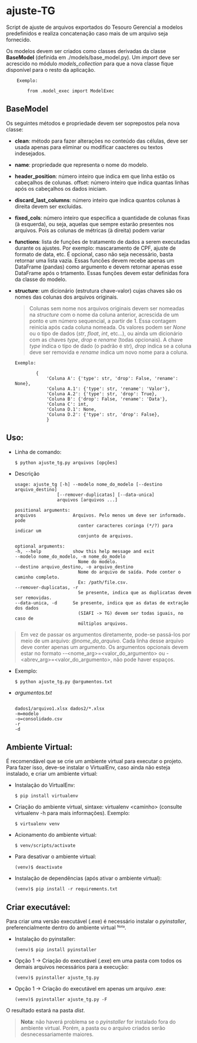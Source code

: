 # ajuste-TG
Script de ajuste de arquivos exportados do Tesouro Gerencial a modelos predefinidos e realiza concatenação caso mais de um arquivo seja fornecido.

Os modelos devem ser criados como classes derivadas da classe **BaseModel** (definida em ./models/base_model.py). Um *import* deve ser acrescido no módulo *models_collection* para que a nova classe fique disponível para o resto da aplicação.

        Exemplo:
            
            from .model_exec import ModelExec
        

## BaseModel

Os seguintes métodos e propriedade devem ser soprepostos pela nova classe:

* **clean**: método para fazer alterações no conteúdo das células, deve ser usada apenas para eliminar ou modificar caacteres ou textos indesejados.
* **name**: propriedade que representa o nome do modelo.
* **header_position**: número inteiro que indica em que linha estão os cabeçalhos de colunas.
offset: número inteiro que indica quantas linhas após os cabeçalhos os dados iniciam.
* **discard_last_columns**: número inteiro que indica quantos colunas à direita devem ser excluídas.
* **fixed_cols**: número inteiro que especifica a quantidade de colunas fixas (à esquerda), ou seja, aquelas que sempre estarão presentes nos arquivos. Pois as colunas de métricas (à direita) podem variar
* **functions**: lista de funções de tratamento de dados a serem executadas durante os ajustes. Por exemplo: mascaramento de CPF, ajuste de formato de data, etc. É opcional, caso não seja necessário, basta retornar uma lista vazia. Essas funcões devem recebe apenas um DataFrame (pandas) como argumento e devem retornar apenas esse DataFrame após o trtamento. Essas funções devem estar definidas fora da classe do modelo.
* **structure**: um dicionário (estrutura chave-valor) cujas chaves são os nomes das colunas dos arquivos originais.


    > Colunas sem nome nos arquivos originais devem ser nomeadas na *structure* com o nome da coluna anterior, acrescida de um ponto e um número sequencial, a partir de 1. Essa contagem reinicia após cada coluna nomeada. Os valores podem ser *None* ou o tipo de dados (*str*, *float*, *int*, etc...), ou ainda um dicionário com as chaves *type*, *drop* e *rename* (todas opcionais). A chave *type* indica o tipo de dado (o padrão é str), *drop* indica se a coluna deve ser removida e *rename* indica um novo nome para a coluna.
    
    ~~~~
    Exemplo: 

            {
                'Coluna A': {'type': str, 'drop': False, 'rename': None},
                'Coluna A.1': {'type': str, 'rename': 'Valor'},
                'Coluna A.2': {'type': str, 'drop': True},
                'Coluna B': {'drop': False, 'rename': 'Data'},
                'Coluna C': int,
                'Coluna D.1': None,
                'Coluna D.2': {'type': str, 'drop': False},
                }
    ~~~~

## Uso:

* Linha de comando:

    ~~~~
    $ python ajuste_tg.py arquivos [opções]
    ~~~~

* Descrição

    ~~~~
    usage: ajuste_tg [-h] --modelo nome_do_modelo [--destino arquivo_destino]
                    [--remover-duplicatas] [--data-unica]
                    arquivos [arquivos ...]

    positional arguments:
    arquivos              Arquivos. Pelo menos um deve ser informado. pode
                            conter caracteres coringa (*/?) para indicar um
                            conjunto de arquivos.

    optional arguments:
    -h, --help            show this help message and exit
    --modelo nome_do_modelo, -m nome_do_modelo
                            Nome do modelo.
    --destino arquivo_destino, -o arquivo_destino
                            Nome do arquivo de saída. Pode conter o caminho completo.
                            Ex: /path/file.csv.
    --remover-duplicatas, -r
                            Se presente, indica que as duplicatas devem ser removidas.
    --data-unica, -d      Se presente, indica que as datas de extração dos dados
                            (SIAFI -> TG) devem ser todas iguais, no caso de
                            múltiplos arquivos.

    ~~~~

> Em vez de passar os argumentos diretamente, pode-se passá-los por meio de um arquivo: *@nome_do_arquivo*. Cada linha desse arquivo deve conter apenas um argumento. Os argumentos opcionais devem estar no formato --<nome_arg>=<valor_do_argumento> ou -<abrev_arg>=<valor_do_argumento>, não pode haver espaços.

* Exemplo: 

    ~~~~
    $ python ajuste_tg.py @argumentos.txt
    ~~~~

*  *argumentos.txt*

    ~~~~

    dados1/arquivo1.xlsx dados2/*.xlsx
    -m=modelo
    -o=consolidado.csv
    -r
    -d
    ~~~~

## Ambiente Virtual:
É recomendável que se crie um ambiente virtual para executar o projeto. Para fazer isso, deve-se instalar o VirtualEnv, caso ainda não esteja instalado, e criar um ambiente virtual:

* Instalação do VirtualEnv:
    ~~~~
    $ pip install virtualenv
    ~~~~

* Criação do ambiente virtual, sintaxe: virtualenv \<caminho\> (consulte virtualenv -h para mais informações). Exemplo:
    ~~~~
    $ virtualenv venv
    ~~~~

* Acionamento do ambiente virtual:

    ~~~~
    $ venv/scripts/activate
    ~~~~

* Para desativar o ambiente virtual:

    ~~~~
    (venv)$ deactivate
    ~~~~

* Instalação de dependências (após ativar o ambiente virtual):

    ~~~~
    (venv)$ pip install -r requirements.txt
    ~~~~


## Criar executável:
Para criar uma versão executável (.exe) é necessário instalar o *pyinstaller*, preferencialmente dentro do ambiente virtual <span style="font-size: 11px"><sup>Nota</sup></span>.

* Instalação do pyinstaller:
    ~~~~
    (venv)$ pip install pyinstaller
    ~~~~

* Opção 1 -> Criação do executável (.exe) em uma pasta com todos os demais arquivos necessários para a execução:
    ~~~~
    (venv)$ pyinstaller ajuste_tg.py
    ~~~~

* Opção 1 -> Criação do executável em apenas um arquivo .exe:
    ~~~~
    (venv)$ pyinstaller ajuste_tg.py -F
    ~~~~

O resultado estará na pasta *dist*.

>**Nota**: não haverá problema se o *pyinstaller* for instalado fora do ambiente virtual. Porém, a pasta ou o arquivo criados serão desnecessariamente maiores.
